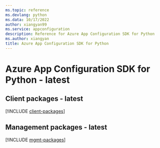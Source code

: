 ```yaml
---
ms.topic: reference
ms.devlang: python
ms.data: 10/17/2022
author: xiangyan99
ms.service: appconfiguration
description: Reference for Azure App Configuration SDK for Python
ms.author: xiangyan
title: Azure App Configuration SDK for Python
---
```

# Azure App Configuration SDK for Python - latest

## Client packages - latest
[!INCLUDE [client-packages](app-configuration-client-index.md)]
## Management packages - latest
[!INCLUDE [mgmt-packages](app-configuration-mgmt-index.md)]
